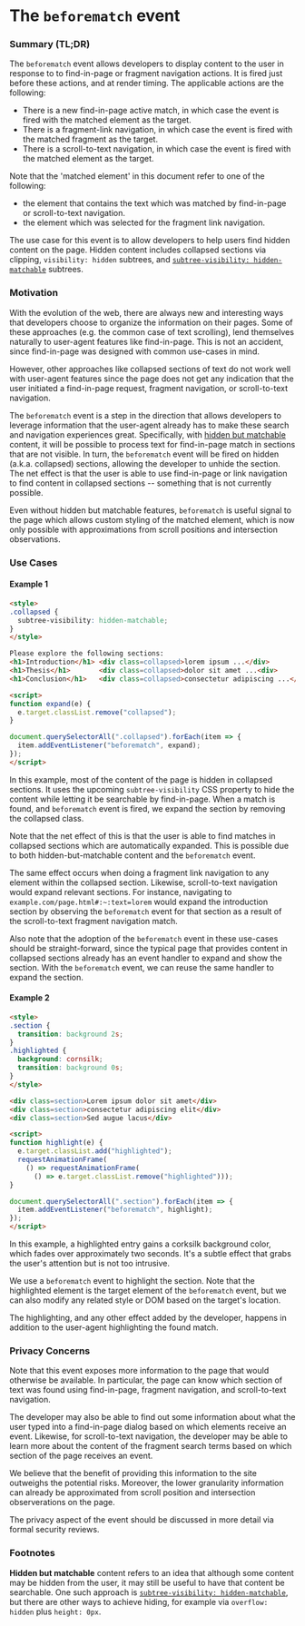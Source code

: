 # The `beforematch` event

### Summary (TL;DR)

The `beforematch` event allows developers to display content to the user in
response to to find-in-page or fragment navigation actions. It is fired just
before these actions, and at render timing. The applicable actions are the
following:

* There is a new find-in-page active match, in which case the event is fired
  with the matched element as the target.
* There is a fragment-link navigation, in which case the event is fired with
  the matched fragment as the target.
* There is a scroll-to-text navigation, in which case the event is fired with
  the matched element as the target.

Note that the 'matched element' in this document refer to one of the following:
* the element that contains the text which was matched by find-in-page or
  scroll-to-text navigation.
* the element which was selected for the fragment link navigation.

The use case for this event is to allow developers to help users find hidden
content on the page. Hidden content includes collapsed sections via clipping,
`visibility: hidden` subtrees, and [`subtree-visibility:
hidden-matchable`](https://github.com/WICG/display-locking) subtrees.

### Motivation

With the evolution of the web, there are always new and interesting ways that
developers choose to organize the information on their pages. Some of these
approaches (e.g. the common case of text scrolling), lend themselves naturally to
user-agent features like find-in-page. This is not an accident, since
find-in-page was designed with common use-cases in mind.

However, other approaches like collapsed sections of text do not work well with
user-agent features since the page does not get any indication that the user
initiated a find-in-page request, fragment navigation, or scroll-to-text
navigation.

The `beforematch` event is a step in the direction that allows developers to
leverage information that the user-agent already has to make these search and
navigation experiences great. Specifically, with [hidden but
matchable](#footnotes) content, it will be possible to process text for
find-in-page match in sections that are not visible. In turn, the `beforematch`
event will be fired on hidden (a.k.a. collapsed) sections, allowing the
developer to unhide the section. The net effect is that the user is able to use
find-in-page or link navigation to find content in collapsed sections --
something that is not currently possible.

Even without hidden but matchable features, `beforematch` is useful signal to the
page which allows custom styling of the matched element, which is now only
possible with approximations from scroll positions and intersection
observations.

### Use Cases

#### Example 1
```html
<style>
.collapsed {
  subtree-visibility: hidden-matchable;
}
</style>

Please explore the following sections:
<h1>Introduction</h1> <div class=collapsed>lorem ipsum ...</div>
<h1>Thesis</h1>       <div class=collapsed>dolor sit amet ...<div>
<h1>Conclusion</h1>   <div class=collapsed>consectetur adipiscing ...</div>

<script>
function expand(e) {
  e.target.classList.remove("collapsed");
}

document.querySelectorAll(".collapsed").forEach(item => {
  item.addEventListener("beforematch", expand);
});
</script>
```

In this example, most of the content of the page is hidden in collapsed sections.
It uses the upcoming `subtree-visibility` CSS property to hide the
content while letting it be searchable by find-in-page. When a match is found,
and `beforematch` event is fired, we expand the section by removing the
collapsed class.

Note that the net effect of this is that the user is able to find matches in
collapsed sections which are automatically expanded. This is possible due to
both hidden-but-matchable content and the `beforematch` event.

The same effect occurs when doing a fragment link navigation to any element
within the collapsed section. Likewise, scroll-to-text navigation would expand
relevant sections. For instance, navigating to
`example.com/page.html#:~:text=lorem` would expand the introduction section by
observing the `beforematch` event for that section as a result of the
scroll-to-text fragment navigation match.

Also note that the adoption of the `beforematch` event in these use-cases should be
straight-forward, since the typical page that provides content in collapsed
sections already has an event handler to expand and show the section. With the
`beforematch` event, we can reuse the same handler to expand the section.

#### Example 2

```html
<style>
.section {
  transition: background 2s;
}
.highlighted {
  background: cornsilk;
  transition: background 0s;
}
</style>

<div class=section>Lorem ipsum dolor sit amet</div>
<div class=section>consectetur adipiscing elit</div>
<div class=section>Sed augue lacus</div>

<script>
function highlight(e) {
  e.target.classList.add("highlighted");
  requestAnimationFrame(
    () => requestAnimationFrame(
      () => e.target.classList.remove("highlighted")));
}

document.querySelectorAll(".section").forEach(item => {
  item.addEventListener("beforematch", highlight);
});
</script>
```

In this example, a highlighted entry gains a corksilk background color, which
fades over approximately two seconds. It's a subtle effect that grabs the user's
attention but is not too intrusive. 

We use a `beforematch` event to highlight the section. Note that the highlighted
element is the target element of the `beforematch` event, but we can also modify
any related style or DOM based on the target's location.

The highlighting, and any other effect added by the developer, happens in
addition to the user-agent highlighting the found match.

### Privacy Concerns

Note that this event exposes more information to the page that would otherwise
be available. In particular, the page can know which section of text was found
using find-in-page, fragment navigation, and scroll-to-text navigation.

The developer may also be able to find out some information about what the user
typed into a find-in-page dialog based on which elements receive an event.
Likewise, for scroll-to-text navigation, the developer may be able to learn more
about the content of the fragment search terms based on which section of the
page receives an event.

We believe that the benefit of providing this information to the site outweighs
the potential risks. Moreover, the lower granularity information can already be
approximated from scroll position and intersection observerations on the page.

The privacy aspect of the event should be discussed in more detail via formal
security reviews.

### Footnotes

**Hidden but matchable** content refers to an idea that although some content
may be hidden from the user, it may still be useful to have that content be
searchable.  One such approach is [`subtree-visibility:
hidden-matchable`](https://github.com/WICG/display-locking), but there are
other ways to achieve hiding, for example via `overflow: hidden` plus `height: 0px`.
